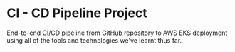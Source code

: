 # CI - CD Pipeline Project

End-to-end CI/CD pipeline from GitHub repository to AWS EKS deployment using all of the tools and technologies we've learnt thus far.